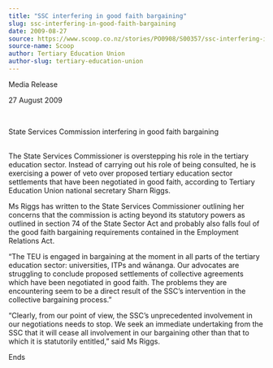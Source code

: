 ```yaml
---
title: "SSC interfering in good faith bargaining"
slug: ssc-interfering-in-good-faith-bargaining
date: 2009-08-27
source: https://www.scoop.co.nz/stories/PO0908/S00357/ssc-interfering-in-good-faith-bargaining.htm
source-name: Scoop
author: Tertiary Education Union
author-slug: tertiary-education-union
---
```


<p>Media Release</p>

<p>27 August 2009</p>

<p>&nbsp;</p>

<p>State Services
Commission interfering in good faith bargaining<br>&nbsp;</p>

<p>The
State Services Commissioner is overstepping his role in the
tertiary education sector. Instead of carrying out his role
of being consulted, he is exercising a power of veto over
proposed tertiary education sector settlements that have
been negotiated in good faith, according to Tertiary
Education Union national secretary Sharn Riggs.</p>

<p>Ms Riggs
has written to the State Services Commissioner outlining her
concerns that the commission is acting beyond its statutory
powers as outlined in section 74 of the State Sector Act and
probably also falls foul of the good faith bargaining
requirements contained in the Employment Relations
Act.</p>

<p>“The TEU is engaged in bargaining at the moment in
all parts of the tertiary education sector: universities,
ITPs and wānanga. Our advocates are struggling to conclude
proposed settlements of collective agreements which have
been negotiated in good faith. The problems they are
encountering seem to be a direct result of the SSC’s
intervention in the collective bargaining
process.”</p>

<p>“Clearly, from our point of view, the
SSC’s unprecedented involvement in our negotiations needs
to stop. We seek an immediate undertaking from the SSC that
it will cease all involvement in our bargaining other than
that to which it is statutorily entitled,” said Ms
Riggs.</p>

<p>Ends</p>

<p>&nbsp;</p>

<p>&nbsp;</p>

<p>&nbsp;<p>

<p></p>